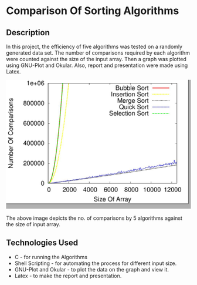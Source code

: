 # Comparison Of Sorting Algorithms

## Description

In this project, the efficiency of five algorithms was tested on a randomly generated data set. The number of comparisons required by each algorithm were counted against the size of the input array. Then a graph was plotted using GNU-Plot and Okular. Also, report and presentation were made using Latex.

![Image of the GNU-Plot](graph.jpg)

The above image depicts the no. of comparisons by 5 algorithms against the size of input array.

## Technologies Used

* C - for running the Algorithms
* Shell Scripting - for automating the process for different input size.
* GNU-Plot and Okular - to plot the data on the graph and view it.
* Latex - to make the report and presentation.
